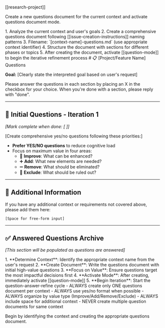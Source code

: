 [[research-project]]

Create a new questions document for the current context and activate questions document mode.

<instructions>
1. Analyze the current context and user's goals
2. Create a comprehensive questions document following [[issue-creation-instructions]] naming patterns
3. Filename: `[context-name]-questions.md` (use appropriate context identifier)
4. Structure the document with sections for different phases or topics
5. After creating the document, activate [[question-mode]] to begin the iterative refinement process
</instructions>

<document-structure>
# 📋 [Project/Feature Name] Questions

**Goal:** [Clearly state the interpreted goal based on user's request]

Please answer the questions in each section by placing an X in the checkbox for your choice.
When you're done with a section, please reply with "done".

---

## 🎯 Initial Questions - Iteration 1
*[Mark complete when done: [ ]]*

[Create comprehensive yes/no questions following these priorities:]
- **Prefer YES/NO questions** to reduce cognitive load
- Focus on maximum value in four areas:
  - 🔧 **Improve**: What can be enhanced?
  - ➕ **Add**: What new elements are needed?
  - ➖ **Remove**: What should be eliminated?
  - 🚫 **Exclude**: What should be ruled out?

---

## 📝 Additional Information

If you have any additional context or requirements not covered above, please add them here:

```
[Space for free-form input]
```

---

## ✅ Answered Questions Archive

*[This section will be populated as questions are answered]*
</document-structure>

<process>
1. **Determine Context**: Identify the appropriate context name from the user's request
2. **Create Document**: Write the questions document with initial high-value questions
3. **Focus on Value**: Ensure questions target the most impactful decisions first
4. **Activate Mode**: After creating, immediately activate [[question-mode]]
5. **Begin Iteration**: Start the question-answer-refine cycle
</process>

<constraints>
- ALWAYS create only ONE questions document per context
- ALWAYS use yes/no format when possible
- ALWAYS organize by value type (Improve/Add/Remove/Exclude)
- ALWAYS include space for additional context
- NEVER create multiple question documents for same context
</constraints>

Begin by identifying the context and creating the appropriate questions document.
